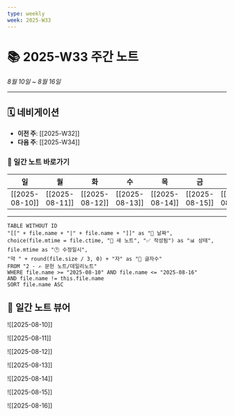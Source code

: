 ```yaml
---
type: weekly
week: 2025-W33
---
```


# 📚 2025-W33 주간 노트
*8월 10일 ~ 8월 16일*

---
## 🗓️ 네비게이션
- **이전 주**: [[2025-W32]]
- **다음 주**: [[2025-W34]]

### 📅 일간 노트 바로가기
|일 | 월 | 화 | 수 | 목 | 금 | 토 |
|---|---|---|---|---|---|---|
| [[2025-08-10]] | [[2025-08-11]] | [[2025-08-12]] | [[2025-08-13]] | [[2025-08-14]] | [[2025-08-15]] | [[2025-08-16]] |

---

```dataview
TABLE WITHOUT ID
"[[" + file.name + "|" + file.name + "]]" as "📅 날짜",
choice(file.mtime = file.ctime, "📝 새 노트", "✅ 작성됨") as "📊 상태",
file.mtime as "🕐 수정일시",
"약 " + round(file.size / 3, 0) + "자" as "📝 글자수"
FROM "2 - ✍️ 문헌 노트/데일리노트"
WHERE file.name >= "2025-08-10" AND file.name <= "2025-08-16"
AND file.name != this.file.name
SORT file.name ASC
```

## 📖 일간 노트 뷰어
![[2025-08-10]]

![[2025-08-11]]

![[2025-08-12]]

![[2025-08-13]]

![[2025-08-14]]

![[2025-08-15]]

![[2025-08-16]]


